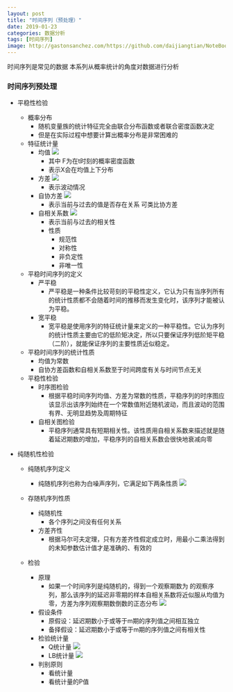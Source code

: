 ```yaml
---
layout: post
title: "时间序列（预处理）"
date: 2019-01-23
categories: 数据分析
tags: [时间序列]
image: http://gastonsanchez.com/https://github.com/daijiangtian/NoteBook/blob/master/机器学习/时间序列/images/blog/mathjax_logo.png?raw=true
---
```


时间序列是常见的数据 本系列从概率统计的角度对数据进行分析

<!-- more -->

### 时间序列预处理

*   平稳性检验
    * 概率分布
        * 随机变量族的统计特征完全由联合分布函数或者联合密度函数决定
        * 但是在实际过程中想要计算出概率分布是非常困难的
    * 特征统计量
        * 均值 
           ![](https://github.com/daijiangtian/NoteBook/blob/master/机器学习/时间序列/images/图片1.png?raw=true)
            * 其中 F为在t时刻的概率密度函数
            * 表示X会在均值上下分布 
        * 方差
           ![](https://github.com/daijiangtian/NoteBook/blob/master/机器学习/时间序列/images/图片2.png?raw=true)
            * 表示波动情况
        * 自协方差
          ![](https://github.com/daijiangtian/NoteBook/blob/master/机器学习/时间序列/images/图片3.png?raw=true)
            * 表示当前与过去的值是否存在关系 可类比协方差
        * 自相关系数
          ![](https://github.com/daijiangtian/NoteBook/blob/master/机器学习/时间序列/images/图片4.png?raw=true)
            * 表示当前与过去的相关性
            * 性质
                * 规范性
                * 对称性
                * 非负定性
                * 非唯一性
    *   平稳时间序列的定义
        * 严平稳
            * 严平稳是一种条件比较苛刻的平稳性定义，它认为只有当序列所有的统计性质都不会随着时间的推移而发生变化时，该序列才能被认为平稳。
        * 宽平稳
            * 宽平稳是使用序列的特征统计量来定义的一种平稳性。它认为序列的统计性质主要由它的低阶矩决定，所以只要保证序列低阶矩平稳（二阶），就能保证序列的主要性质近似稳定。 
    *   平稳时间序列的统计性质
        * 均值为常数
        * 自协方差函数和自相关系数至于时间跨度有关与时间节点无关
    *   平稳性检验
        * 时序图检验
            * 根据平稳时间序列均值、方差为常数的性质，平稳序列的时序图应该显示出该序列始终在一个常数值附近随机波动，而且波动的范围有界、无明显趋势及周期特征
        * 自相关图检验 
            * 平稳序列通常具有短期相关性。该性质用自相关系数来描述就是随着延迟期数的增加，平稳序列的自相关系数会很快地衰减向零

*   纯随机性检验
    * 纯随机序列定义
        * 纯随机序列也称为白噪声序列，它满足如下两条性质 
       ![](https://github.com/daijiangtian/NoteBook/blob/master/机器学习/时间序列/images/图片5.png?raw=true)
    * 存随机序列性质
        * 纯随机性  
            * 各个序列之间没有任何关系
        * 方差齐性
            * 根据马尔可夫定理，只有方差齐性假定成立时，用最小二乘法得到的未知参数估计值才是准确的、有效的
            
    * 检验
        * 原理
            * 如果一个时间序列是纯随机的，得到一个观察期数为 的观察序列，那么该序列的延迟非零期的样本自相关系数将近似服从均值为零，方差为序列观察期数倒数的正态分布
          ![](https://github.com/daijiangtian/NoteBook/blob/master/机器学习/时间序列/images/图片8.png?raw=true)
        * 假设条件
            * 原假设：延迟期数小于或等于m期的序列值之间相互独立
            * 备择假设：延迟期数小于或等于m期的序列值之间有相关性 
        * 检验统计量
            * Q统计量
                ![](https://github.com/daijiangtian/NoteBook/blob/master/机器学习/时间序列/images/图片6.png?raw=true)
            * LB统计量
               ![](https://github.com/daijiangtian/NoteBook/blob/master/机器学习/时间序列/images/图片7.png?raw=true)
        * 判别原则
            * 看统计量
            * 看统计量的P值

        
